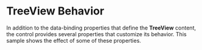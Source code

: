 TreeView Behavior
===================

In addition to the data-binding properties that define the __TreeView__ content, the control provides several properties that customize its behavior. This sample shows the effect of some of these properties.